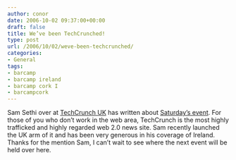 ```yaml
---
author: conor
date: 2006-10-02 09:37:00+00:00
draft: false
title: We’ve been TechCrunched!
type: post
url: /2006/10/02/weve-been-techcrunched/
categories:
- General
tags:
- barcamp
- barcamp ireland
- barcamp cork I
- barcampcork
---
```


Sam Sethi over at [TechCrunch UK](https://web.archive.org/web/20070909070708/http://uk.techcrunch.com/) has written about [Saturday’s event](https://web.archive.org/web/20070314092244/http://uk.techcrunch.com/2006/10/01/barcamp-ireland-is-a-success/). For those of you who don’t work in the web area, TechCrunch is the most highly trafficked and highly regarded web 2.0 news site. Sam recently launched the UK arm of it and has been very generous in his coverage of Ireland. Thanks for the mention Sam, I can’t wait to see where the next event will be held over here.

